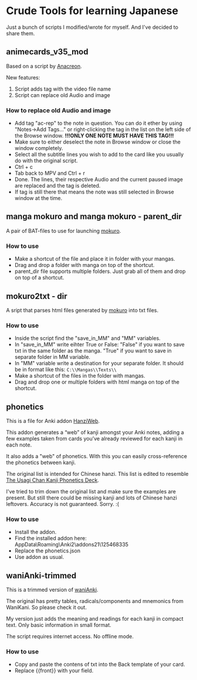 # Crude Tools for learning Japanese
Just a bunch of scripts I modified/wrote for myself. And I've decided to share them.

## animecards_v35_mod
Based on a script by [Anacreon](https://anacreondjt.gitlab.io/docs/mpvscript/).

New features:
1) Script adds tag with the video file name
2) Script can replace old Audio and image
### How to replace old Audio and image
* Add tag "ac-rep" to the note in question. You can do it ether by using "Notes->Add Tags..." or right-clicking the tag in the list on the left side of the Browse window. **!!!ONLY ONE NOTE MUST HAVE THIS TAG!!!**
* Make sure to either deselect the note in Browse window or close the window completely.
* Select all the subtitle lines you wish to add to the card like you usually do with the original script.
* Ctrl + c
* Tab back to MPV and Ctrl + r
* Done. The lines, their respective Audio and the current paused image are replaced and the tag is deleted.
* If tag is still there that means the note was still selected in Browse window at the time.

## manga mokuro and manga mokuro - parent_dir
A pair of BAT-files to use for launching [mokuro](https://github.com/kha-white/mokuro).
### How to use
* Make a shortcut of the file and place it in folder with your mangas. 
* Drag and drop a folder with manga on top of the shortcut.
* parent_dir file supports multiple folders. Just grab all of them and drop on top of a shortcut.

## mokuro2txt - dir
A sript that parses html files generated by [mokuro](https://github.com/kha-white/mokuro) into txt files.
### How to use
* Inside the script find the "save_in_MM" and "MM" variables.
* In "save_in_MM" write eihter True or False: "False" if you want to save txt in the same folder as the manga. "True" if you want to save in separate folder in MM variable.
* In "MM" variable write a destination for your separate folder. It should be in format like this: `C:\\Mangas\\Texts\\`
* Make a shortcut of the files in the folder with mangas. 
* Drag and drop one or multiple folders with html manga on top of the shortcut.

## phonetics
This is a file for Anki addon [HanziWeb](https://ankiweb.net/shared/info/125468335).

This addon generates a “web” of kanji amongst your Anki notes, adding a few examples taken from cards you’ve already reviewed for each kanji in each note.

It also adds a "web" of phonetics. With this you can easily cross-reference the phonetics between kanji.

The original list is intended for Chinese hanzi. This list is edited to resemble [The Usagi Chan Kanji Phonetics Deck](https://learnjapanese.moe/kanjiphonetics/).

I've tried to trim down the original list and make sure the examples are present. But still there could be missing kanji and lots of Chinese hanzi leftovers. Accuracy is not guaranteed. Sorry. :(
### How to use
* Install the addon.
* Find the installed addon here: AppData\Roaming\Anki2\addons21\125468335
* Replace the phonetics.json
* Use addon as usual.

## waniAnki-trimmed
This is a trimmed version of [waniAnki](https://damiansh.github.io/waniAnki/instructions).

The original has pretty tables, radicals/components and mnemonics from WaniKani. So please check it out.

My version just adds the meaning and readings for each kanji in compact text. Only basic information in small format.

The script requires internet access. No offline mode.
### How to use
* Copy and paste the contens of txt into the Back template of your card.
* Replace {{front}} with your field.
